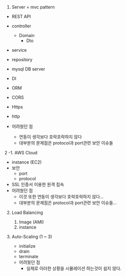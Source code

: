 1. Server = mvc pattern

- REST API
- controller
  - Domain
    - Dto
- service
- repository
- mysql DB server
- DI
- ORM
- CORS
- Https
- http

- 어려웠던 점
  - 연동이 생각보다 호락호락하지 않다
  - 대부분의 문제점은 protocol과 port관련 보안 이슈들



2 -1. AWS Cloud

- instance (EC2)
- 보안
  - port
  - protocol
- SSL 인증서 이용한 원격 접속
- 어려웠던 점
  - 이것 또한 연동이 생각보다 호락호락하지 않다...
  - 대부분의 문제점은 protocol과 port관련 보안 이슈들...

 

2. Load Balancing
   1. Image (AMI)
   2. instance



2. Auto-Scaling (1 ~ 3)

   - initialize
   - drain
   - terminate
   - 어려웠던 점
     - 실제로 이러한 상황을 시뮬레이션 하는것이 쉽지 않다.

    


